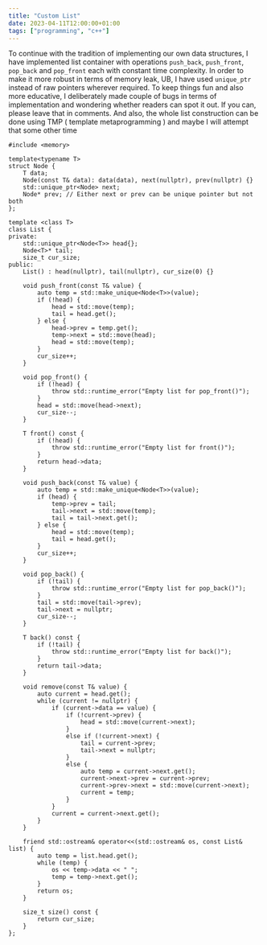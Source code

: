 ```yaml
---
title: "Custom List"
date: 2023-04-11T12:00:00+01:00
tags: ["programming", "c++"]
---
```


To continue with the tradition of implementing our own data structures, I have implemented list container with operations `push_back`, `push_front`, `pop_back` and `pop_front` each with constant time complexity. In order to make it more robust in terms of memory leak, UB, I have used `unique_ptr` instead of raw pointers wherever required. To keep things fun and also more educative, I deliberately made couple of bugs in terms of implementation and wondering whether readers can spot it out. If you can, please leave that in comments. And also, the whole list construction can be done using TMP ( template metaprogramming ) and maybe I will attempt that some other time

```
#include <memory>

template<typename T>
struct Node {
    T data;
    Node(const T& data): data(data), next(nullptr), prev(nullptr) {}
    std::unique_ptr<Node> next;
    Node* prev; // Either next or prev can be unique pointer but not both
};

template <class T>
class List {
private:
    std::unique_ptr<Node<T>> head{};
    Node<T>* tail;
    size_t cur_size;
public:
    List() : head(nullptr), tail(nullptr), cur_size(0) {}

    void push_front(const T& value) {
        auto temp = std::make_unique<Node<T>>(value);
        if (!head) {
            head = std::move(temp);
            tail = head.get();
        } else {
            head->prev = temp.get();
            temp->next = std::move(head);
            head = std::move(temp);
        }
        cur_size++;
    }

    void pop_front() {
        if (!head) {
            throw std::runtime_error("Empty list for pop_front()");
        }
        head = std::move(head->next);
        cur_size--;
    }

    T front() const {
        if (!head) {
            throw std::runtime_error("Empty list for front()");
        }
        return head->data;
    }

    void push_back(const T& value) {
        auto temp = std::make_unique<Node<T>>(value);        
        if (head) {
            temp->prev = tail;
            tail->next = std::move(temp);
            tail = tail->next.get();
        } else {
            head = std::move(temp);
            tail = head.get();
        }
        cur_size++;
    }

    void pop_back() {
        if (!tail) {
            throw std::runtime_error("Empty list for pop_back()");
        }
        tail = std::move(tail->prev);
        tail->next = nullptr;
        cur_size--;
    }

    T back() const {
        if (!tail) {
            throw std::runtime_error("Empty list for back()");
        }
        return tail->data;
    }

    void remove(const T& value) {
        auto current = head.get();
        while (current != nullptr) {
            if (current->data == value) {
                if (!current->prev) {
                    head = std::move(current->next);
                }
                else if (!current->next) {
                    tail = current->prev;
                    tail->next = nullptr;
                }
                else {
                    auto temp = current->next.get();
                    current->next->prev = current->prev;
                    current->prev->next = std::move(current->next);
                    current = temp;
                }
            }
            current = current->next.get();
        }
    }

    friend std::ostream& operator<<(std::ostream& os, const List& list) {
        auto temp = list.head.get();
        while (temp) {
            os << temp->data << " ";
            temp = temp->next.get();
        }
        return os;
    }

    size_t size() const {
        return cur_size;
    }
};
```